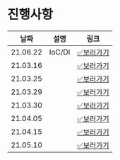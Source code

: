 # 진행사항

| 날짜     | 설명   | 링크                                                                                        |
| -------- | ------ | ------------------------------------------------------------------------------------------- |
| 21.06.22 | IoC/DI | [✅보러가기](https://github.com/happ-in/Tech_interview/blob/main/05.Spring/phb/21.06.22.md) |
| 21.03.16 |        | [✅보러가기](https://github.com/happ-in/Tech_interview/blob/main/04.Java/phb/21.03.16.md)   |
| 21.03.25 |        | [✅보러가기](https://github.com/happ-in/Tech_interview/blob/main/04.Java/phb/21.03.25.md)   |
| 21.03.29 |        | [✅보러가기](https://github.com/happ-in/Tech_interview/blob/main/04.Java/phb/21.03.29.md)   |
| 21.03.30 |        | [✅보러가기](https://github.com/happ-in/Tech_interview/blob/main/04.Java/phb/21.03.30.md)   |
| 21.04.05 |        | [✅보러가기](https://github.com/happ-in/Tech_interview/blob/main/04.Java/phb/21.04.05.md)   |
| 21.04.15 |        | [✅보러가기](https://github.com/happ-in/Tech_interview/blob/main/04.Java/phb/21.04.15.md)   |
| 21.05.10 |        | [✅보러가기](https://github.com/happ-in/Tech_interview/blob/main/04.Java/phb/21.05.10.md)   |
